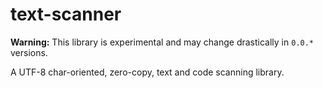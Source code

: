 # text-scanner

**Warning:** This library is experimental and may change drastically in `0.0.*` versions.

A UTF-8 char-oriented, zero-copy, text and code scanning library.
